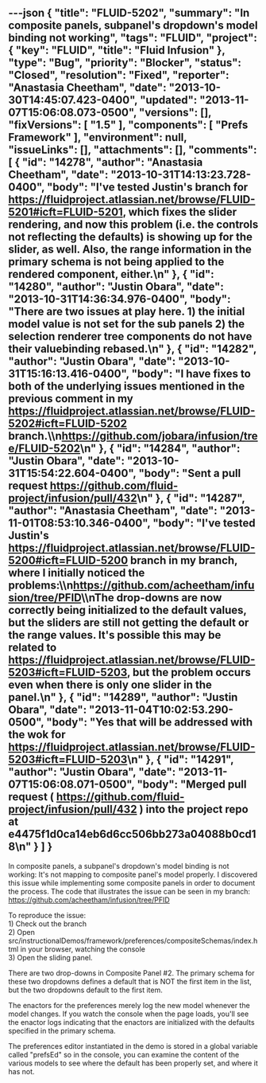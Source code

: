 ---json
{
  "title": "FLUID-5202",
  "summary": "In composite panels, subpanel's dropdown's model binding not working",
  "tags": "FLUID",
  "project": {
    "key": "FLUID",
    "title": "Fluid Infusion"
  },
  "type": "Bug",
  "priority": "Blocker",
  "status": "Closed",
  "resolution": "Fixed",
  "reporter": "Anastasia Cheetham",
  "date": "2013-10-30T14:45:07.423-0400",
  "updated": "2013-11-07T15:06:08.073-0500",
  "versions": [],
  "fixVersions": [
    "1.5"
  ],
  "components": [
    "Prefs Framework"
  ],
  "environment": null,
  "issueLinks": [],
  "attachments": [],
  "comments": [
    {
      "id": "14278",
      "author": "Anastasia Cheetham",
      "date": "2013-10-31T14:13:23.728-0400",
      "body": "I've tested Justin's branch for <https://fluidproject.atlassian.net/browse/FLUID-5201#icft=FLUID-5201>, which fixes the slider rendering, and now this problem (i.e. the controls not reflecting the defaults) is showing up for the slider, as well. Also, the range information in the primary schema is not being applied to the rendered component, either.\n"
    },
    {
      "id": "14280",
      "author": "Justin Obara",
      "date": "2013-10-31T14:36:34.976-0400",
      "body": "There are two issues at play here. 1) the initial model value is not set for the sub panels 2) the selection renderer tree components do not have their valuebinding rebased.\n"
    },
    {
      "id": "14282",
      "author": "Justin Obara",
      "date": "2013-10-31T15:16:13.416-0400",
      "body": "I have fixes to both of the underlying issues mentioned in the previous comment in my <https://fluidproject.atlassian.net/browse/FLUID-5202#icft=FLUID-5202> branch.\\\n<https://github.com/jobara/infusion/tree/FLUID-5202>\n"
    },
    {
      "id": "14284",
      "author": "Justin Obara",
      "date": "2013-10-31T15:54:22.604-0400",
      "body": "Sent a pull request <https://github.com/fluid-project/infusion/pull/432>\n"
    },
    {
      "id": "14287",
      "author": "Anastasia Cheetham",
      "date": "2013-11-01T08:53:10.346-0400",
      "body": "I've tested Justin's <https://fluidproject.atlassian.net/browse/FLUID-5200#icft=FLUID-5200> branch in my branch, where I initially noticed the problems:\\\n<https://github.com/acheetham/infusion/tree/PFID>\\\nThe drop-downs are now correctly being initialized to the default values, but the sliders are still not getting the default or the range values. It's possible this may be related to <https://fluidproject.atlassian.net/browse/FLUID-5203#icft=FLUID-5203>, but the problem occurs even when there is only one slider in the panel.\n"
    },
    {
      "id": "14289",
      "author": "Justin Obara",
      "date": "2013-11-04T10:02:53.290-0500",
      "body": "Yes that will be addressed with the wok for <https://fluidproject.atlassian.net/browse/FLUID-5203#icft=FLUID-5203>\n"
    },
    {
      "id": "14291",
      "author": "Justin Obara",
      "date": "2013-11-07T15:06:08.071-0500",
      "body": "Merged pull request ( <https://github.com/fluid-project/infusion/pull/432> ) into the project repo at e4475f1d0ca14eb6d6cc506bb273a04088b0cd18\n"
    }
  ]
}
---
In composite panels, a subpanel's dropdown's model binding is not working: It's not mapping to composite panel's model properly. I discovered this issue while implementing some composite panels in order to document the process. The code that illustrates the issue can be seen in my branch:\
<https://github.com/acheetham/infusion/tree/PFID>

To reproduce the issue:\
1\) Check out the branch\
2\) Open src/instructionalDemos/framework/preferences/compositeSchemas/index.html in your browser, watching the console\
3\) Open the sliding panel.

There are two drop-downs in Composite Panel #2. The primary schema for these two dropdowns defines a default that is NOT the first item in the list, but the two dropdowns default to the first item.

The enactors for the preferences merely log the new model whenever the model changes. If you watch the console when the page loads, you'll see the enactor logs indicating that the enactors are initialized with the defaults specified in the primary schema.

The preferences editor instantiated in the demo is stored in a global variable called "prefsEd" so in the console, you can examine the content of the various models to see where the default has been properly set, and where it has not.

        